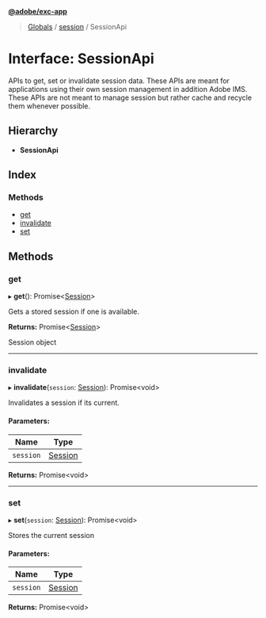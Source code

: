 **[@adobe/exc-app](../README.md)**

> [Globals](../README.md) / [session](../modules/session.md) / SessionApi

# Interface: SessionApi

APIs to get, set or invalidate session data. These APIs are meant for applications using their
own session management in addition Adobe IMS. These APIs are not meant to manage session but
rather cache and recycle them whenever possible.

## Hierarchy

* **SessionApi**

## Index

### Methods

* [get](session.sessionapi.md#get)
* [invalidate](session.sessionapi.md#invalidate)
* [set](session.sessionapi.md#set)

## Methods

### get

▸ **get**(): Promise\<[Session](session.session-1.md)>

Gets a stored session if one is available.

**Returns:** Promise\<[Session](session.session-1.md)>

Session object

___

### invalidate

▸ **invalidate**(`session`: [Session](session.session-1.md)): Promise\<void>

Invalidates a session if its current.

#### Parameters:

Name | Type |
------ | ------ |
`session` | [Session](session.session-1.md) |

**Returns:** Promise\<void>

___

### set

▸ **set**(`session`: [Session](session.session-1.md)): Promise\<void>

Stores the current session

#### Parameters:

Name | Type |
------ | ------ |
`session` | [Session](session.session-1.md) |

**Returns:** Promise\<void>
